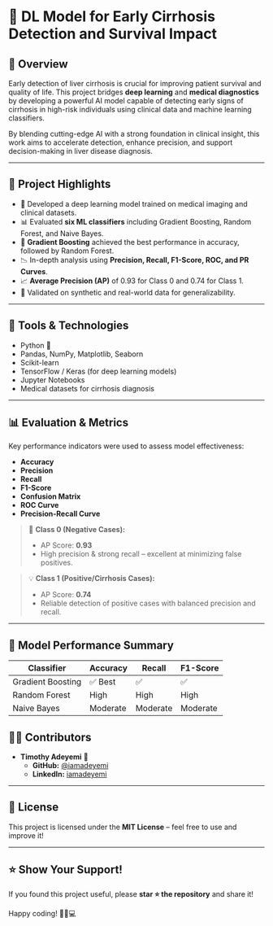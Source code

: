 # 🧠 DL Model for Early Cirrhosis Detection and Survival Impact

## 🔬 Overview

Early detection of liver cirrhosis is crucial for improving patient survival and quality of life. This project bridges **deep learning** and **medical diagnostics** by developing a powerful AI model capable of detecting early signs of cirrhosis in high-risk individuals using clinical data and machine learning classifiers.

By blending cutting-edge AI with a strong foundation in clinical insight, this work aims to accelerate detection, enhance precision, and support decision-making in liver disease diagnosis.

---

## 🚀 Project Highlights

- 🧠 Developed a deep learning model trained on medical imaging and clinical datasets.
- 📊 Evaluated **six ML classifiers** including Gradient Boosting, Random Forest, and Naive Bayes.
- 🥇 **Gradient Boosting** achieved the best performance in accuracy, followed by Random Forest.
- 📉 In-depth analysis using **Precision, Recall, F1-Score, ROC, and PR Curves**.
- 📈 **Average Precision (AP)** of 0.93 for Class 0 and 0.74 for Class 1.
- 🧪 Validated on synthetic and real-world data for generalizability.

---

## 🧰 Tools & Technologies

- Python 🐍
- Pandas, NumPy, Matplotlib, Seaborn
- Scikit-learn
- TensorFlow / Keras (for deep learning models)
- Jupyter Notebooks
- Medical datasets for cirrhosis diagnosis

---

## 📊 Evaluation & Metrics

Key performance indicators were used to assess model effectiveness:

- **Accuracy**
- **Precision**
- **Recall**
- **F1-Score**
- **Confusion Matrix**
- **ROC Curve**
- **Precision-Recall Curve**

> 🧠 **Class 0 (Negative Cases):**  
> - AP Score: **0.93**  
> - High precision & strong recall – excellent at minimizing false positives.

> 💡 **Class 1 (Positive/Cirrhosis Cases):**  
> - AP Score: **0.74**  
> - Reliable detection of positive cases with balanced precision and recall.

---

## 🧪 Model Performance Summary

| Classifier         | Accuracy | Recall | F1-Score |
|--------------------|----------|--------|----------|
| Gradient Boosting  | ✅ Best  | ✅     | ✅       |
| Random Forest      | High     | High   | High     |
| Naive Bayes        | Moderate | Moderate | Moderate |


## 👨‍💻 **Contributors**  
- **Timothy Adeyemi** 🚀  
  - **GitHub:** [@iamadeyemi](https://github.com/iamadeyemi)  
  - **LinkedIn:** [iamadeyemi](https://www.linkedin.com/in/timothy-ade/)  

---

## 📜 **License**  
This project is licensed under the **MIT License** – feel free to use and improve it!  

---

## ⭐ **Show Your Support!**  
If you found this project useful, please **star ⭐ the repository** and share it!  

Happy coding! 🚀🏡💻
